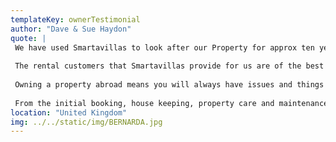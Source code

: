 ```yaml
---
templateKey: ownerTestimonial
author: "Dave & Sue Haydon"
quote: |
 We have used Smartavillas to look after our Property for approx ten years now and are very pleased with the professional manner in which Smartavillas deal with any problems or issues on our behalf.
 
 The rental customers that Smartavillas provide for us are of the best quality and achieve higher bookings than our normal internet rental portals, and we can really leave everything to them.
 
 Owning a property abroad means you will always have issues and things to sort, but the turnkey package provided by Smartavillas means “peace of mind” to us.
 
 From the initial booking, house keeping, property care and maintenance and more recently Covid restrictions, everything is handled smoothly, professionally and with a smile.
location: "United Kingdom"
img: ../../static/img/BERNARDA.jpg
---
```


